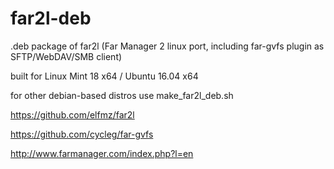 # far2l-deb
.deb package of far2l (Far Manager 2 linux port, including far-gvfs plugin as SFTP/WebDAV/SMB client)

built for Linux Mint 18 x64 / Ubuntu 16.04 x64

for other debian-based distros use make_far2l_deb.sh

https://github.com/elfmz/far2l

https://github.com/cycleg/far-gvfs

http://www.farmanager.com/index.php?l=en
